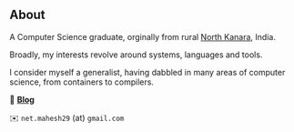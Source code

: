 ## About

A Computer Science graduate, orginally from rural [North Kanara](https://en.wikipedia.org/wiki/Uttara_Kannada), India.

Broadly, my interests revolve around systems, languages and tools.

I consider myself a generalist, having dabbled in many areas of computer science, from containers to compilers.

📝 [__Blog__](https://mahesh-hegde.github.io/)

✉️ `net.mahesh29` (at) `gmail.com`

